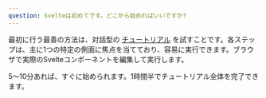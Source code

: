 ```yaml
---
question: Svelteは初めてです。どこから始めればいいですか?
---
```


最初に行う最善の方法は、対話型の [チュートリアル](tutorial) を試すことです。各ステップは、主に1つの特定の側面に焦点を当てており、容易に実行できます。ブラウザで実際のSvelteコンポーネントを編集して実行します。

5～10分あれば、すぐに始められます。1時間半でチュートリアル全体を完了できます。